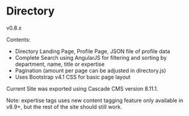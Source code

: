 # Directory
v0.8.x

Contents:
* Directory Landing Page, Profile Page, JSON file of profile data
* Complete Search using AngularJS for filtering and sorting by department, name, title or expertise
* Pagination (amount per page can be adjusted in directory.js)
* Uses Bootstrap v4.1 CSS for basic page layout

Current Site was exported using Cascade CMS version 8.11.1.

Note: expertise tags uses new content tagging feature only available in v8.9+, but the rest of the site should still work.
